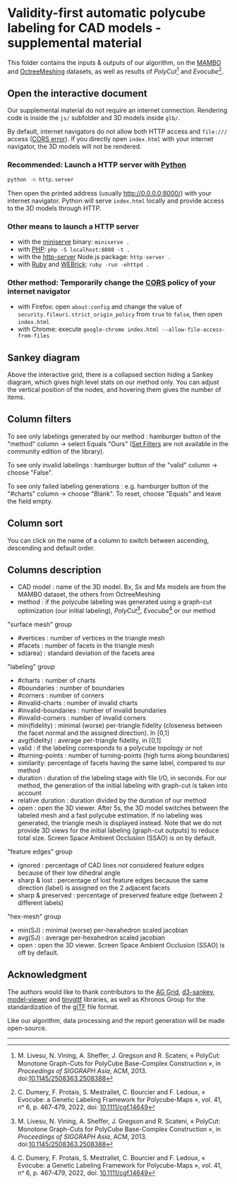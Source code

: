 # Validity-first automatic polycube labeling for CAD models - supplemental material

This folder contains the inputs & outputs of our algorithm, on the [MAMBO](https://gitlab.com/franck.ledoux/mambo/) and [OctreeMeshing](https://cims.nyu.edu/gcl/papers/2019-OctreeMeshing.zip) datasets, as well as results of _PolyCut_[^polycut] and _Evocube_[^evocube].

## Open the interactive document

Our supplemental material do not require an internet connection. Rendering code is inside the `js/` subfolder and 3D models inside `glb/`.

By default, internet navigators do not allow both HTTP access and `file:///` access ([CORS error](https://developer.mozilla.org/en-US/docs/Web/Security/Same-origin_policy#file_origins)).
If you directly open `index.html` with your internet navigator, the 3D models will not be rendered.

### Recommended: Launch a HTTP server with [Python](https://www.python.org/)

```bash
python -m http.server
```

Then open the printed address (usually http://0.0.0.0:8000/) with your internet navigator. Python will serve `index.html` locally and provide access to the 3D models through HTTP.

### Other means to launch a HTTP server

- with the [miniserve](https://github.com/svenstaro/miniserve) binary: `miniserve .`
- with [PHP](https://www.php.net/): `php -S localhost:8080 -t .`
- with the [http-server](https://www.npmjs.com/package/http-server) Node.js package: `http-server .`
- with [Ruby](https://www.ruby-lang.org/en/) and [WEBrick](https://github.com/ruby/webrick): `ruby -run -ehttpd .`

### Other method: Temporarily change the [CORS](https://developer.mozilla.org/en-US/docs/Web/Security/Same-origin_policy#file_origins) policy of your internet navigator

- with Firefox: open `about:config` and change the value of `security.fileuri.strict_origin_policy` from `true` to `false`, then open `index.html`
- with Chrome: execute `google-chrome index.html --allow-file-access-from-files`

## Sankey diagram

Above the interactive grid, there is a collapsed section hiding a Sankey diagram, which gives high level stats on our method only. You can adjust the vertical position of the nodes, and hovering them gives the number of items.

## Column filters

To see only labelings generated by our method : hamburger button of the "method" column → select Equals "Ours" 
([Set Filters](https://www.ag-grid.com/javascript-data-grid/filter-set/) are not available in the community edition of the library).

To see only invalid labelings : hamburger button of the "valid" column → choose "False".

To see only failed labeling generations : e.g. hamburger button of the "#charts" column → choose "Blank". To reset, choose "Equals" and leave the field empty.

## Column sort

You can click on the name of a column to switch between ascending, descending and default order.

## Columns description

- CAD model : name of the 3D model. Bx, Sx and Mx models are from the MAMBO dataset, the others from OctreeMeshing
- method : if the polycube labeling was generated using a graph-cut optimization (our initial labeling), _PolyCut_[^polycut], _Evocube_[^evocube] or our method

"surface mesh" group

- #vertices : number of vertices in the triangle mesh
- #facets : number of facets in the triangle mesh
- sd(area) : standard deviation of the facets area

"labeling" group

- #charts : number of charts
- #boundaries : number of boundaries
- #corners : number of corners
- #invalid-charts : number of invalid charts
- #invalid-boundaries : number of invalid boundaries
- #invalid-corners : number of invalid corners
- min(fidelity) : minimal (worse) per-triangle fidelity (closeness between the facet normal and the assigned direction). In [0,1]
- avg(fidelity) : average per-triangle fidelity, in [0,1]
- valid : if the labeling corresponds to a polycube topology or not
- #turning-points : number of turning-points (high turns along boundaries)
- similarity: percentage of facets having the same label, compared to our method
- duration : duration of the labeling stage with file I/O, in seconds. For our method, the generation of the initial labeling with graph-cut is taken into account
- relative duration : duration divided by the duration of our method
- open : open the 3D viewer. After 5s, the 3D model switches between the labeled mesh and a fast polycube estimation. If no labeling was generated, the triangle mesh is displayed instead. Note that we do not provide 3D views for the initial labeling (graph-cut outputs) to reduce total size. Screen Space Ambient Occlusion (SSAO) is on by default.

"feature edges" group

- ignored : percentage of CAD lines not considered feature edges because of their low dihedral angle
- sharp & lost : percentage of lost feature edges because the same direction (label) is assigned on the 2 adjacent facets
- sharp & preserved : percentage of preserved feature edge (between 2 different labels)

"hex-mesh" group

- min(SJ) : minimal (worse) per-hexahedron scaled jacobian
- avg(SJ) : average per-hexahedron scaled jacobian
- open : open the 3D viewer. Screen Space Ambient Occlusion (SSAO) is off by default.

## Acknowledgment

The authors would like to thank contributors to the [AG Grid](https://github.com/ag-grid/ag-grid), 
[d3-sankey](https://github.com/d3/d3-sankey), [model-viewer](https://github.com/google/model-viewer) 
and [tinygltf](https://github.com/syoyo/tinygltf) libraries, as well as Khronos Group for the 
standardization of the [glTF](https://www.khronos.org/gltf/) file format.

Like our algorithm, data processing and the report generation will be made open-source.

---

[^polycut]: M. Livesu, N. Vining, A. Sheﬀer, J. Gregson and R. Scateni, « PolyCut: Monotone Graph-Cuts for PolyCube Base-Complex Construction », in _Proceedings of SIGGRAPH Asia_, ACM, 2013. doi:[10.1145/2508363.2508388](https://doi.org/10.1145/2508363.2508388)

[^evocube]: C. Dumery, F. Protais, S. Mestrallet, C. Bourcier and F. Ledoux, « Evocube: a Genetic Labeling Framework for Polycube-Maps », vol. 41, nᵒ 6, p. 467‑479, 2022, doi: [10.1111/cgf.14649](https://doi.org/10.1111/cgf.14649)

